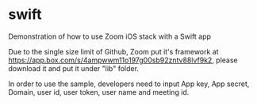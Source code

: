 # swift
Demonstration of how to use Zoom iOS stack with a Swift app

Due to the single size limit of Github, Zoom put it's framework at https://app.box.com/s/4ampwwm11o197g00sb92zntv88lvf9k2, please download it and put it under "lib" folder. 

In order to use the sample, developers need to input App key, App secret, Domain, user id, user token, user name and meeting id.
